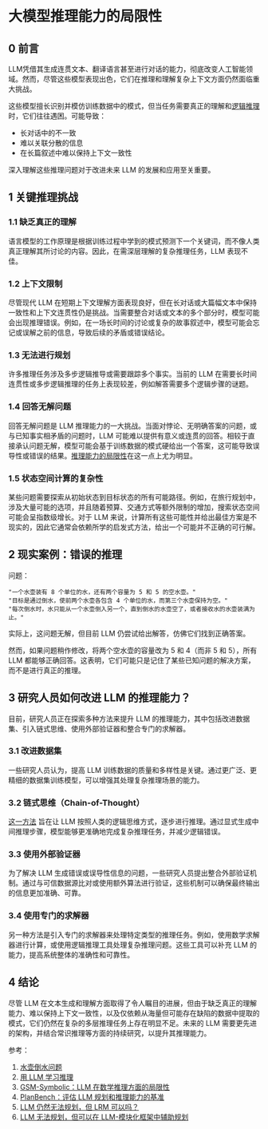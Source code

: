 # 大模型推理能力的局限性

##  0 前言

LLM凭借其生成连贯文本、翻译语言甚至进行对话的能力，彻底改变人工智能领域。然而，尽管这些模型表现出色，它们在推理和理解复杂上下文方面仍然面临重大挑战。

这些模型擅长识别并模仿训练数据中的模式，但当任务需要真正的理解和[逻辑推理](https://dzone.com/articles/6-ways-how-programming-helps-to-develop-abstract-t)时，它们往往遇困。可能导致：

- 长对话中的不一致
- 难以关联分散的信息
- 在长篇叙述中难以保持上下文一致性

深入理解这些推理问题对于改进未来 LLM 的发展和应用至关重要。

## 1 关键推理挑战

### 1.1 缺乏真正的理解

语言模型的工作原理是根据训练过程中学到的模式预测下一个关键词，而不像人类真正理解其所讨论的内容。因此，在需深层理解的复杂推理任务，LLM 表现不佳。

### 1.2 上下文限制

尽管现代 LLM 在短期上下文理解方面表现良好，但在长对话或大篇幅文本中保持一致性和上下文连贯性仍是挑战。当需要整合对话或文本的多个部分时，模型可能会出现推理错误。例如，在一场长时间的讨论或复杂的故事叙述中，模型可能会忘记或误解之前的信息，导致后续的矛盾或错误结论。

### 1.3 无法进行规划

许多推理任务涉及多步逻辑推导或需要跟踪多个事实。当前的 LLM 在需要长时间连贯性或多步逻辑推理的任务上表现较差，例如解答需要多个逻辑步骤的谜题。

### 1.4 回答无解问题

回答无解问题是 LLM 推理能力的一大挑战。当面对悖论、无明确答案的问题，或与已知事实相矛盾的问题时，LLM 可能难以提供有意义或连贯的回答。相较于直接承认问题无解，模型可能会基于训练数据的模式硬给出一个答案，这可能导致误导性或错误的结果。[推理能力的局限性](https://dzone.com/articles/understanding-rlaif-a-technical-overview)在这一点上尤为明显。

### 1.5 状态空间计算的复杂性

某些问题需要探索从初始状态到目标状态的所有可能路径。例如，在旅行规划中，涉及大量可能的选项，并且随着预算、交通方式等额外限制的增加，搜索状态空间可能会呈指数级增长。对于 LLM 来说，计算所有这些可能性并给出最佳方案是不现实的，因此它通常会依赖所学的启发式方法，给出一个可能并不正确的可行解。

## 2 现实案例：错误的推理

问题：

```
"一个水壶装有 8 个单位的水，还有两个容量为 5 和 5 的空水壶。"
"目标是通过倒水，使前两个水壶各包含 4 个单位的水，而第三个水壶保持为空。"
"每次倒水时，水只能从一个水壶倒入另一个，直到倒水的水壶空了，或者接收水的水壶装满为止。"
```

实际上，这问题无解，但目前 LLM 仍尝试给出解答，仿佛它们找到正确答案。

然而，如果问题稍作修改，将两个空水壶的容量改为 5 和 4（而非 5 和 5），所有 LLM 都能够正确回答。这表明，它们可能只是记住了某些已知问题的解决方案，而不是进行真正的推理。

## 3 研究人员如何改进 LLM 的推理能力？

目前，研究人员正在探索多种方法来提升 LLM 的推理能力，其中包括改进数据集、引入链式思维、使用外部验证器和整合专门的求解器。

### 3.1 改进数据集

一些研究人员认为，提高 LLM 训练数据的质量和多样性是关键。通过更广泛、更精细的数据集训练模型，可以增强其处理复杂推理场景的能力。

### 3.2 链式思维（Chain-of-Thought）

[这一方法](https://dzone.com/articles/chain-of-thought-prompting-for-llms) 旨在让 LLM 按照人类的逻辑思维方式，逐步进行推理。通过显式生成中间推理步骤，模型能够更准确地完成复杂推理任务，并减少逻辑错误。

### 3.3 使用外部验证器

为了解决 LLM 生成错误或误导性信息的问题，一些研究人员提出整合外部验证机制。通过与可信数据源比对或使用额外算法进行验证，这些机制可以确保最终输出的信息更加准确、可靠。

### 3.4 使用专门的求解器

另一种方法是引入专门的求解器来处理特定类型的推理任务。例如，使用数学求解器进行计算，或使用逻辑推理工具处理复杂推理问题。这些工具可以补充 LLM 的能力，提高系统整体的准确性和可靠性。

## 4 结论

尽管 LLM 在文本生成和理解方面取得了令人瞩目的进展，但由于缺乏真正的理解能力、难以保持上下文一致性，以及仅依赖从海量但可能存在缺陷的数据中提取的模式，它们仍然在复杂的多层推理任务上存在明显不足。未来的 LLM 需要更先进的架构，并结合常识推理等方面的持续研究，以提升其推理能力。

参考：

1. [水壶倒水问题](https://en.wikipedia.org/wiki/Water_pouring_puzzle)
2. [用 LLM 学习推理](https://openai.com/index/learning-to-reason-with-llms/)
3. [GSM-Symbolic：LLM 在数学推理方面的局限性](https://arxiv.org/abs/2410.05229)
4. [PlanBench：评估 LLM 规划和推理能力的基准](https://arxiv.org/abs/2206.10498)
5. [LLM 仍然无法规划，但 LRM 可以吗？](https://arxiv.org/abs/2409.13373)
6. [LLM 无法规划，但可以在 LLM-模块化框架中辅助规划](https://arxiv.org/abs/2402.01817)